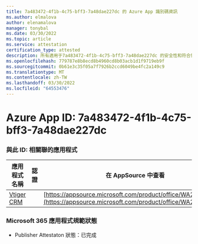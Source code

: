 ```yaml
---
title: 7a483472-4f1b-4c75-bff3-7a48dae227dc 的 Azure App 識別碼資訊
ms.author: elmalova
author: elenamalova
manager: tonybal
ms.date: 03/30/2022
ms.topic: article
ms.service: attestation
certification_type: attested
description: 所有適用于7a483472-4f1b-4c75-bff3-7a48dae227dc 的安全性和符合性資訊資訊。
ms.openlocfilehash: 779787e8b8ecd8b4960cd8b03acb1d1f9719eb9f
ms.sourcegitcommit: 0b61e3c35f05a7f7926b2ccd6049be4fc2a149c9
ms.translationtype: MT
ms.contentlocale: zh-TW
ms.lasthandoff: 03/30/2022
ms.locfileid: "64553476"
---
```

# <a name="azure-app-id-7a483472-4f1b-4c75-bff3-7a48dae227dc"></a>Azure App ID: 7a483472-4f1b-4c75-bff3-7a48dae227dc


### <a name="apps-associated-with-this-id"></a>與此 ID: 相關聯的應用程式
| **應用程式名稱** | **認證** | **在 AppSource 中查看** |
|--------------|---------------|-----------------------|
| [Vtiger CRM](../forward/WA200003089.md) |  | [https://appsource.microsoft.com/product/office/WA200003089](https://appsource.microsoft.com/product/office/WA200003089) |

### <a name="microsoft-365-app-compliance-status"></a>Microsoft 365 應用程式規範狀態
- Publisher Attestaton 狀態：已完成
